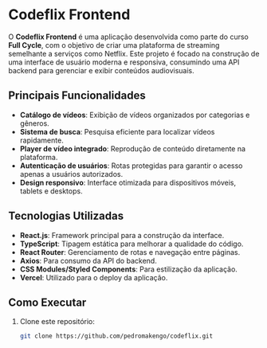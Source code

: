 # Codeflix Frontend

O **Codeflix Frontend** é uma aplicação desenvolvida como parte do curso **Full Cycle**, com o objetivo de criar uma plataforma de streaming semelhante a serviços como Netflix. Este projeto é focado na construção de uma interface de usuário moderna e responsiva, consumindo uma API backend para gerenciar e exibir conteúdos audiovisuais.

## Principais Funcionalidades

- **Catálogo de vídeos**: Exibição de vídeos organizados por categorias e gêneros.
- **Sistema de busca**: Pesquisa eficiente para localizar vídeos rapidamente.
- **Player de vídeo integrado**: Reprodução de conteúdo diretamente na plataforma.
- **Autenticação de usuários**: Rotas protegidas para garantir o acesso apenas a usuários autorizados.
- **Design responsivo**: Interface otimizada para dispositivos móveis, tablets e desktops.

## Tecnologias Utilizadas

- **React.js**: Framework principal para a construção da interface.
- **TypeScript**: Tipagem estática para melhorar a qualidade do código.
- **React Router**: Gerenciamento de rotas e navegação entre páginas.
- **Axios**: Para consumo da API do backend.
- **CSS Modules/Styled Components**: Para estilização da aplicação.
- **Vercel**: Utilizado para o deploy da aplicação.

## Como Executar

1. Clone este repositório:
   ```bash
   git clone https://github.com/pedromakengo/codeflix.git
